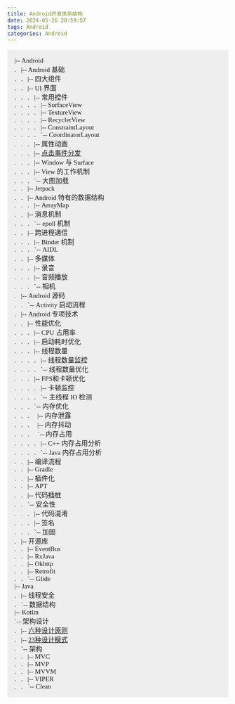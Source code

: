 ```yaml
---
title: Android开发体系结构
date: 2024-05-26 20:59:57
tags: Android
categories: Android
---
```


<style>
    .pre-wrap {
        white-space: pre-wrap;
    }
</style>


<p class="pre-wrap" style="font-family: consolas; font-weight: 500; font-size: 15px; background-color: #EEE; border-radius: 4px; padding: 16px;"
>|-- Android
.&nbsp&nbsp&nbsp|-- Android 基础
.&nbsp&nbsp&nbsp.&nbsp&nbsp&nbsp|-- 四大组件
.&nbsp&nbsp&nbsp.&nbsp&nbsp&nbsp|-- UI 界面
.&nbsp&nbsp&nbsp.&nbsp&nbsp&nbsp.&nbsp&nbsp&nbsp|-- 常用控件
.&nbsp&nbsp&nbsp.&nbsp&nbsp&nbsp.&nbsp&nbsp&nbsp.&nbsp&nbsp&nbsp|-- SurfaceView
.&nbsp&nbsp&nbsp.&nbsp&nbsp&nbsp.&nbsp&nbsp&nbsp.&nbsp&nbsp&nbsp|-- TextureView
.&nbsp&nbsp&nbsp.&nbsp&nbsp&nbsp.&nbsp&nbsp&nbsp.&nbsp&nbsp&nbsp|-- RecyclerView
.&nbsp&nbsp&nbsp.&nbsp&nbsp&nbsp.&nbsp&nbsp&nbsp.&nbsp&nbsp&nbsp|-- ConstraintLayout
.&nbsp&nbsp&nbsp.&nbsp&nbsp&nbsp.&nbsp&nbsp&nbsp.&nbsp&nbsp&nbsp`-- CoordinatorLayout
.&nbsp&nbsp&nbsp.&nbsp&nbsp&nbsp.&nbsp&nbsp&nbsp|-- 属性动画
.&nbsp&nbsp&nbsp.&nbsp&nbsp&nbsp.&nbsp&nbsp&nbsp|-- <a href="https://www.hipoom.com/2024/06/02/%E7%82%B9%E5%87%BB%E4%BA%8B%E4%BB%B6%E7%9A%84%E5%88%86%E5%8F%91/">点击事件分发</a>
.&nbsp&nbsp&nbsp.&nbsp&nbsp&nbsp.&nbsp&nbsp&nbsp|-- Window 与 Surface
.&nbsp&nbsp&nbsp.&nbsp&nbsp&nbsp.&nbsp&nbsp&nbsp|-- View 的工作机制
.&nbsp&nbsp&nbsp.&nbsp&nbsp&nbsp.&nbsp&nbsp&nbsp`-- 大图加载
.&nbsp&nbsp&nbsp.&nbsp&nbsp&nbsp|-- Jetpack
.&nbsp&nbsp&nbsp.&nbsp&nbsp&nbsp|-- Android 特有的数据结构
.&nbsp&nbsp&nbsp.&nbsp&nbsp&nbsp.&nbsp&nbsp&nbsp|-- ArrayMap
.&nbsp&nbsp&nbsp.&nbsp&nbsp&nbsp|-- 消息机制
.&nbsp&nbsp&nbsp.&nbsp&nbsp&nbsp.&nbsp&nbsp&nbsp`-- epoll 机制
.&nbsp&nbsp&nbsp.&nbsp&nbsp&nbsp|-- 跨进程通信
.&nbsp&nbsp&nbsp.&nbsp&nbsp&nbsp.&nbsp&nbsp&nbsp|-- Binder 机制
.&nbsp&nbsp&nbsp.&nbsp&nbsp&nbsp.&nbsp&nbsp&nbsp`-- AIDL
.&nbsp&nbsp&nbsp.&nbsp&nbsp&nbsp|-- 多媒体
.&nbsp&nbsp&nbsp.&nbsp&nbsp&nbsp.&nbsp&nbsp&nbsp|-- 录音
.&nbsp&nbsp&nbsp.&nbsp&nbsp&nbsp.&nbsp&nbsp&nbsp|-- 音频播放
.&nbsp&nbsp&nbsp.&nbsp&nbsp&nbsp.&nbsp&nbsp&nbsp`-- 相机
.&nbsp&nbsp&nbsp|-- Android 源码
.&nbsp&nbsp&nbsp.&nbsp&nbsp&nbsp`-- Activity 启动流程
.&nbsp&nbsp&nbsp|-- Android 专项技术
.&nbsp&nbsp&nbsp.&nbsp&nbsp&nbsp|-- 性能优化
.&nbsp&nbsp&nbsp.&nbsp&nbsp&nbsp.&nbsp&nbsp&nbsp|-- CPU 占用率
.&nbsp&nbsp&nbsp.&nbsp&nbsp&nbsp.&nbsp&nbsp&nbsp|-- 启动耗时优化
.&nbsp&nbsp&nbsp.&nbsp&nbsp&nbsp.&nbsp&nbsp&nbsp|-- 线程数量
.&nbsp&nbsp&nbsp.&nbsp&nbsp&nbsp.&nbsp&nbsp&nbsp.&nbsp&nbsp&nbsp|-- 线程数量监控
.&nbsp&nbsp&nbsp.&nbsp&nbsp&nbsp.&nbsp&nbsp&nbsp.&nbsp&nbsp&nbsp`-- 线程数量优化
.&nbsp&nbsp&nbsp.&nbsp&nbsp&nbsp.&nbsp&nbsp&nbsp|-- FPS和卡顿优化
.&nbsp&nbsp&nbsp.&nbsp&nbsp&nbsp.&nbsp&nbsp&nbsp.&nbsp&nbsp&nbsp|-- 卡顿监控
.&nbsp&nbsp&nbsp.&nbsp&nbsp&nbsp.&nbsp&nbsp&nbsp.&nbsp&nbsp&nbsp`-- 主线程 IO 检测
.&nbsp&nbsp&nbsp.&nbsp&nbsp&nbsp.&nbsp&nbsp&nbsp`-- 内存优化
.&nbsp&nbsp&nbsp.&nbsp&nbsp&nbsp.&nbsp&nbsp&nbsp  |-- 内存泄露
.&nbsp&nbsp&nbsp.&nbsp&nbsp&nbsp.&nbsp&nbsp&nbsp  |-- 内存抖动
.&nbsp&nbsp&nbsp.&nbsp&nbsp&nbsp.&nbsp&nbsp&nbsp  `-- 内存占用
.&nbsp&nbsp&nbsp.&nbsp&nbsp&nbsp.&nbsp&nbsp&nbsp.&nbsp&nbsp&nbsp|-- C++ 内存占用分析
.&nbsp&nbsp&nbsp.&nbsp&nbsp&nbsp.&nbsp&nbsp&nbsp.&nbsp&nbsp&nbsp`-- Java 内存占用分析
.&nbsp&nbsp&nbsp.&nbsp&nbsp&nbsp|-- 编译流程
.&nbsp&nbsp&nbsp.&nbsp&nbsp&nbsp|-- Gradle
.&nbsp&nbsp&nbsp.&nbsp&nbsp&nbsp|-- 插件化
.&nbsp&nbsp&nbsp.&nbsp&nbsp&nbsp|-- APT
.&nbsp&nbsp&nbsp.&nbsp&nbsp&nbsp|-- 代码插桩
.&nbsp&nbsp&nbsp.&nbsp&nbsp&nbsp`-- 安全性
.&nbsp&nbsp&nbsp.&nbsp&nbsp&nbsp.&nbsp&nbsp&nbsp|-- 代码混淆
.&nbsp&nbsp&nbsp.&nbsp&nbsp&nbsp.&nbsp&nbsp&nbsp|-- 签名
.&nbsp&nbsp&nbsp.&nbsp&nbsp&nbsp.&nbsp&nbsp&nbsp`-- 加固
.&nbsp&nbsp&nbsp|-- 开源库
.&nbsp&nbsp&nbsp.&nbsp&nbsp&nbsp|-- EventBus
.&nbsp&nbsp&nbsp.&nbsp&nbsp&nbsp|-- RxJava
.&nbsp&nbsp&nbsp.&nbsp&nbsp&nbsp|-- Okhttp
.&nbsp&nbsp&nbsp.&nbsp&nbsp&nbsp|-- Retrofit
.&nbsp&nbsp&nbsp.&nbsp&nbsp&nbsp`-- Glide
|-- Java
.&nbsp&nbsp&nbsp|-- 线程安全
.&nbsp&nbsp&nbsp`-- 数据结构
|-- Kotlin
`-- 架构设计
.&nbsp&nbsp&nbsp|-- <a href="https://www.hipoom.com/2024/06/01/%E5%85%AD%E7%A7%8D%E8%AE%BE%E8%AE%A1%E5%8E%9F%E5%88%99/">六种设计原则</a>
.&nbsp&nbsp&nbsp|-- <a href="https://www.hipoom.com/2024/05/26/%E8%AE%BE%E8%AE%A1%E6%A8%A1%E5%BC%8F/">23种设计模式</a>
.&nbsp&nbsp&nbsp`-- 架构
.&nbsp&nbsp&nbsp.&nbsp&nbsp&nbsp|-- MVC
.&nbsp&nbsp&nbsp.&nbsp&nbsp&nbsp|-- MVP
.&nbsp&nbsp&nbsp.&nbsp&nbsp&nbsp|-- MVVM
.&nbsp&nbsp&nbsp.&nbsp&nbsp&nbsp|-- VIPER
.&nbsp&nbsp&nbsp.&nbsp&nbsp&nbsp`-- Clean
</p>
